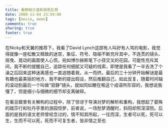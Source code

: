 ```yaml
---
title: 看穆赫兰道和胡思乱想
date: 2008-11-04 23:59:00
tags: [movie, memo]
comments: true
sharing: true
footer: true
---
```

在Nicky和天翼的推荐下，我看了David Lynch这部有人叫好有人骂的电影，我觉得就像一座松散又精致的迷宫，象征、符号、隐喻不断充斥其中，不连贯的镜头、摇曳、晃动的画面使人心慌，宛如博尔赫斯笔下小径交叉的花园，可能性充斥其间，我不断的提醒自己，追踪任何细腻又可疑的线索，即使是我看了一半去洗了个澡之后回来这种迷离感也一直追随着我，从一而终。最后的三十分钟开始解谜是最有趣也最美丽的地方，我不断的提出假设，然后推翻自己，如此反复，随着时间轴的滚动到最后一个叫做“寂静”镜头，就如同如鲠在喉这个成语所形容的，我想说我懂了，但是细小与细微的细节却支离破碎。

在看豆瓣里有关解构的过程中，除了惊讶于导演对梦的解析和重构，我想起了晏殊的踏莎行和牡丹亭里的游园惊梦，前者说，一场愁梦酒醒时，斜阳却照深深院。后面的是我的语文老师曾经念过的，情不知其所起，一往而深，生者可以死，死可以生，生而不可以死，死而不可复生者，皆非情之至也
